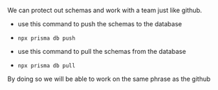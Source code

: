 We can protect out schemas and work with a team just like github.

- use this command to push the schemas to the database
- `npx prisma db push`

- use this command to pull the schemas from the database
- `npx prisma db pull`

By doing so we will be able to work on the same phrase as the github
